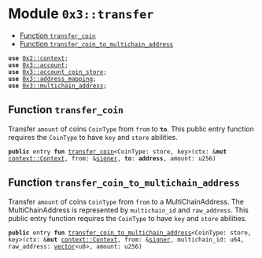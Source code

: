 
<a name="0x3_transfer"></a>

# Module `0x3::transfer`



-  [Function `transfer_coin`](#0x3_transfer_transfer_coin)
-  [Function `transfer_coin_to_multichain_address`](#0x3_transfer_transfer_coin_to_multichain_address)


<pre><code><b>use</b> <a href="">0x2::context</a>;
<b>use</b> <a href="account.md#0x3_account">0x3::account</a>;
<b>use</b> <a href="account_coin_store.md#0x3_account_coin_store">0x3::account_coin_store</a>;
<b>use</b> <a href="address_mapping.md#0x3_address_mapping">0x3::address_mapping</a>;
<b>use</b> <a href="multichain_address.md#0x3_multichain_address">0x3::multichain_address</a>;
</code></pre>



<a name="0x3_transfer_transfer_coin"></a>

## Function `transfer_coin`

Transfer <code>amount</code> of coins <code>CoinType</code> from <code>from</code> to <code><b>to</b></code>.
This public entry function requires the <code>CoinType</code> to have <code>key</code> and <code>store</code> abilities.


<pre><code><b>public</b> entry <b>fun</b> <a href="transfer.md#0x3_transfer_transfer_coin">transfer_coin</a>&lt;CoinType: store, key&gt;(ctx: &<b>mut</b> <a href="_Context">context::Context</a>, from: &<a href="">signer</a>, <b>to</b>: <b>address</b>, amount: u256)
</code></pre>



<a name="0x3_transfer_transfer_coin_to_multichain_address"></a>

## Function `transfer_coin_to_multichain_address`

Transfer <code>amount</code> of coins <code>CoinType</code> from <code>from</code> to a MultiChainAddress.
The MultiChainAddress is represented by <code>multichain_id</code> and <code>raw_address</code>.
This public entry function requires the <code>CoinType</code> to have <code>key</code> and <code>store</code> abilities.


<pre><code><b>public</b> entry <b>fun</b> <a href="transfer.md#0x3_transfer_transfer_coin_to_multichain_address">transfer_coin_to_multichain_address</a>&lt;CoinType: store, key&gt;(ctx: &<b>mut</b> <a href="_Context">context::Context</a>, from: &<a href="">signer</a>, multichain_id: u64, raw_address: <a href="">vector</a>&lt;u8&gt;, amount: u256)
</code></pre>
